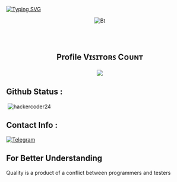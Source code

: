  [![Typing SVG](https://readme-typing-svg.herokuapp.com?color=%23F70B10&size=27&lines=Hey!+This+is+Hacker+Sir;+Known+For+Batch+Extraction+;Its+Just+Not+a+Name+Hacker+;Its+a+Brand)](https://git.io/typing-svg)

</p>

<p align="center"><img src="https://user-images.githubusercontent.com/49580304/110318584-81067880-7fc2-11eb-8391-152d308e7f2b.gif" alt="Bt">


## <br><p align="center"><b>Profile Vɪꜱɪᴛᴏʀꜱ Cᴏᴜɴᴛ</b></p>  
<p align="center"><img align="center" src="https://profile-counter.glitch.me/{➸ᴹᴿ°ɧąƈƙɛཞ ™࿐ }/count.svg" /></p>
<p align="center">


## Github Status :

<p>&nbsp;<img align="center" src="https://github-readme-stats.vercel.app/api?username=hackercoder24&show_icons=true&locale=en" alt="hackercoder24" /></p>


## Contact Info :


<a href="https://t.me/Nda8009"><img title="Telegram" src="https://img.shields.io/badge/Telegram-%23000000.svg?&style=for-the-badge&logo=telegram&logoColor=61DAFB"></a>


## For Better Understanding

Quality is a product of a conflict between programmers and testers
